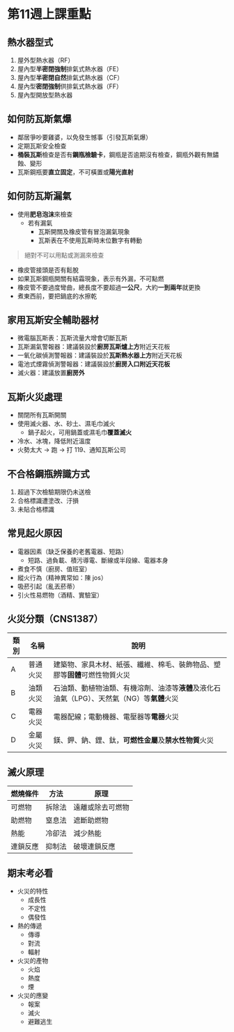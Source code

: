 # 第11週上課重點
## 熱水器型式
1. 屋外型熱水器（RF）
2. 屋內型**半密閉強制**排氣式熱水器（FE）
3. 屋內型**半密閉自然**排氣式熱水器（CF）
4. 屋內型**密閉強制**供排氣式熱水器（FF）
5. 屋內型開放型熱水器

## 如何防瓦斯氣爆
* 鄰居爭吵要雞婆，以免發生憾事（引發瓦斯氣爆）
* 定期瓦斯安全檢查
* **桶裝瓦斯**檢查是否有**鋼瓶檢驗卡**，鋼瓶是否逾期沒有檢查，鋼瓶外觀有無鏽蝕、變形
* 瓦斯鋼瓶要**直立固定**，不可橫置或**陽光直射**

## 如何防瓦斯漏氣
* 使用**肥皂泡沫**來檢查
    * 若有漏氣
        * 瓦斯開關及橡皮管有冒泡漏氣現象
        * 瓦斯表在不使用瓦斯時末位數字有轉動
> 絕對不可以用點或測漏來檢查
* 橡皮管接頭是否有鬆脫
* 如果瓦斯鋼瓶開關有結霜現象，表示有外漏，不可點燃
* 橡皮管不要過度彎曲，總長度不要超過**一公尺**，大約**一到兩年**就更換
* 煮東西前，要把鍋底的水擦乾

## 家用瓦斯安全輔助器材
* 微電腦瓦斯表：瓦斯流量大增會切斷瓦斯
* 瓦斯漏氣警報器：建議裝設於**廚房瓦斯爐上方**附近天花板
* 一氧化碳偵測警報器：建議裝設於**瓦斯熱水器上方**附近天花板
* 電池式煙霧偵測警報器：建議裝設於**廚房入口附近天花板**
* 滅火器：建議放置**廚房外**

## 瓦斯火災處理
* 關閉所有瓦斯開關
* 使用滅火器、水、砂土、濕毛巾滅火
    * 鍋子起火，可用鍋蓋或濕毛巾**覆蓋滅火**
* 冷水、冰塊，降低附近溫度
* 火勢太大 -> 跑 -> 打 119、通知瓦斯公司

## 不合格鋼瓶辨識方式
1. 超過下次檢驗期限仍未送檢
2. 合格標識遭塗改、汙損
3. 未貼合格標識

## 常見起火原因
* 電器因素（缺乏保養的老舊電器、短路）
    * 短路、過負載、積污導電、斷線或半段線、電器本身
* 煮食不慎（廚房、值班室）
* 縱火行為（精神異常如：陳 jos）
* 吸菸引起（亂丟菸蒂）
* 引火性易燃物（酒精、實驗室）

## 火災分類（CNS1387）
| 類別 | 名稱 | 說明 |
| --- | --- | --- |
| A | 普通火災 | 建築物、家具木材、紙張、纖維、棉毛、裝飾物品、塑膠等**固體**可燃性物質火災 |
| B | 油類火災 | 石油類、動植物油類、有機溶劑、油漆等**液體**及液化石油氣（LPG）、天然氣（NG）等**氣體**火災 |
| C | 電器火災 | 電器配線；電動機器、電壓器等**電器**火災 |
| D | 金屬火災 | 鎂、鉀、鈉、鋰、鈦，**可燃性金屬**及**禁水性物質**火災 |

## 滅火原理
| 燃燒條件 | 方法 | 原理 | 
| --- | --- | --- |
| 可燃物 | 拆除法 | 遠離或除去可燃物 |
| 助燃物 | 窒息法 | 遮斷助燃物 |
| 熱能 | 冷卻法 | 減少熱能 |
| 連鎖反應 | 抑制法 | 破壞連鎖反應 |

## 期末考必看
* 火災的特性
    * 成長性
    * 不定性
    * 偶發性
* 熱的傳遞
    * 傳導
    * 對流
    * 輻射
* 火災的產物
    * 火焰
    * 熱度
    * 煙
* 火災的應變
    * 報案
    * 滅火
    * 避難逃生
